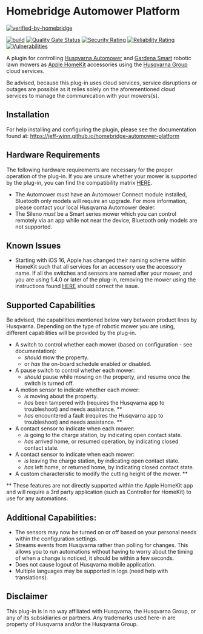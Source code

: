 # Homebridge Automower Platform
[![verified-by-homebridge](https://badgen.net/badge/homebridge/verified/purple)](https://github.com/homebridge/homebridge/wiki/Verified-Plugins)

[![build](https://github.com/jeff-winn/homebridge-automower-platform/actions/workflows/build.yml/badge.svg)](https://github.com/jeff-winn/homebridge-automower-platform/actions/workflows/build.yml) [![Quality Gate Status](https://sonarcloud.io/api/project_badges/measure?project=homebridge-automower-platform&metric=alert_status)](https://sonarcloud.io/summary/new_code?id=homebridge-automower-platform) [![Security Rating](https://sonarcloud.io/api/project_badges/measure?project=homebridge-automower-platform&metric=security_rating)](https://sonarcloud.io/summary/new_code?id=homebridge-automower-platform) [![Reliability Rating](https://sonarcloud.io/api/project_badges/measure?project=homebridge-automower-platform&metric=reliability_rating)](https://sonarcloud.io/summary/new_code?id=homebridge-automower-platform) [![Vulnerabilities](https://sonarcloud.io/api/project_badges/measure?project=homebridge-automower-platform&metric=vulnerabilities)](https://sonarcloud.io/summary/new_code?id=homebridge-automower-platform)

A plugin for controlling [Husqvarna Automower](https://www.husqvarna.com/us/robotic-lawn-mowers/) and [Gardena Smart](https://www.gardena.com/int/products/lawn-care/robotic-mower/) robotic lawn mowers as [Apple HomeKit](https://www.apple.com/ios/home/) accessories using the [Husqvarna Group](https://developer.husqvarnagroup.cloud) cloud services.

Be advised, because this plug-in uses cloud services, service disruptions or outages are possible as it relies solely on the aforementioned cloud services to manage the communication with your mowers(s).

## Installation
For help installing and configuring the plugin, please see the documentation found at:
https://jeff-winn.github.io/homebridge-automower-platform

## Hardware Requirements
The following hardware requirements are necessary for the proper operation of the plug-in. If you are unsure whether your mower is supported by the plug-in, you can find the compatibility matrix [HERE](https://jeff-winn.github.io/homebridge-automower-platform/extras/compatibility-matrix).

- The Automower *must* have an Automower Connect module installed, Bluetooth only models will require an upgrade. For more information, please contact your local Husqvarna Automower dealer.
- The Sileno *must* be a Smart series mower which you can control remotely via an app while not near the device, Bluetooth only models are not supported.

## Known Issues
- Starting with iOS 16, Apple has changed their naming scheme within HomeKit such that all services for an accessory use the accessory name. If all the switches and sensors are named after your mower, and you are using 1.4.0 or later of the plug-in, removing the mower using the instructions found [HERE](https://jeff-winn.github.io/homebridge-automower-platform/extras/removing-mower) should correct the issue.

## Supported Capabilities
Be advised, the capabilities mentioned below vary between product lines by Husqvarna. Depending on the type of robotic mower you are using, different capabilities will be provided by the plug-in.

- A switch to control whether each mower (based on configuration - see documentation):
  - *should* mow the property.
  - or *has* the on-board schedule enabled or disabled.
- A pause switch to control whether each mower:
  - *should* pause while mowing on the property, and resume once the switch is turned off.
- A motion sensor to indicate whether each mower:
  - *is* moving about the property.
  - *has* been tampered with (requires the Husqvarna app to troubleshoot) and needs assistance. **
  - *has* encountered a fault (requires the Husqvarna app to troubleshoot) and needs assistance. **
- A contact sensor to indicate when each mower:
  - *is* going to the charge station, by indicating open contact state.
  - *has* arrived home, or resumed operation, by indicating closed contact state.
- A contact sensor to indicate when each mower:
  - *is* leaving the charge station, by indicating open contact state.
  - *has* left home, or returned home, by indicating closed contact state.
- A custom characteristic to modify the cutting height of the mower. **

** These features are not directly supported within the Apple HomeKit app and will require a 3rd party application (such as Controller for HomeKit) to use for any automations.

## Additional Capabilities:
- The sensors may now be turned on or off based on your personal needs within the configuration settings.
- Streams events from Husqvarna rather than polling for changes. This allows you to run automations without having to worry about the timing of when a change is noticed, it should be within a few seconds.
- Does not cause logout of Husqvarna mobile application.
- Multiple languages may be supported in logs (need help with translations).

## Disclaimer
This plug-in is in no way affiliated with Husqvarna, the Husqvarna Group, or any of its subsidiaries or partners. Any trademarks used here-in are property of Husqvarna and/or the Husqvarna Group.
